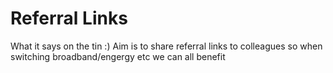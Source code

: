 # Referral Links

What it says on the tin :) Aim is to share referral links to colleagues so when switching broadband/engergy etc we can all benefit 



